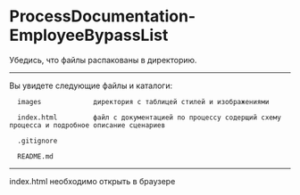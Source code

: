 # ProcessDocumentation-EmployeeBypassList

Убедись, что файлы распакованы в директорию.

----------------------------------

Вы увидете следующие файлы и каталоги:

      images             директория с таблицей стилей и изображениями

      index.html         файл с документацией по процессу содерщий схему процесса и подробное описание сценариев

      .gitignore

      README.md

-----------------------------------------

index.html необходимо открыть в браузере
